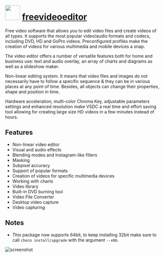 # <img src="https://cdn.jsdelivr.net/gh/chocolatey/chocolatey-coreteampackages@80d7b106a3d2edf543944581b2634972157df3de/icons/freevideoeditor.png" width="48" height="48"/> [freevideoeditor](https://chocolatey.org/packages/freevideoeditor)


Free video software that allows you to edit video files and create videos of all types. It supports the most popular video/audio formats and codecs, including DVD, HD and GoPro videos. Preconfigured profiles make the creation of videos for various multimedia and mobile devices a snap.

The video editor offers a number of versatile features both for home and business use: text and audio overlay, an array of charts and diagrams as well as a slideshow maker.

Non-linear editing system. It means that video files and images do not necessarily have to follow a specific sequence & they can be in various places at any point of time. Besides, all objects can change their properties, shape and position in time.

Hardware acceleration, multi-color Chroma Key, adjustable parameters settings and enhanced resolution make VSDC a real time and effort saving tool allowing for creating large size HD videos in a few minutes instead of hours.

## Features

- Non-linear video editor
- Visual and audio effects
- Blending modes and Instagram-like filters
- Masking
- Subpixel accuracy
- Support of popular formats
- Creation of videos for specific multimedia devices
- Working with charts
- Video library
- Built-in DVD burning tool
- Video File Converter
- Desktop video capture
- Video capturing


## Notes

- This package now supports 64bit, to keep installing 32bit make sure to call `choco install/upgrade` with the argument `--x86`.

![screenshot](https://cdn.rawgit.com/chocolatey/chocolatey-coreteampackages/67298954b9fd1ba4826a4cdedf542266aa64f1fd/automatic/freevideoeditor/screenshot.jpg)

